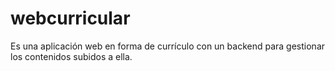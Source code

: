 # webcurricular
Es una aplicación web en forma de currículo con un backend para gestionar los contenidos subidos a ella.
